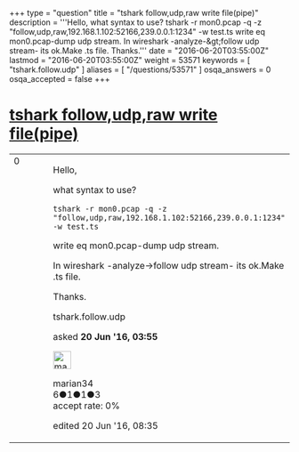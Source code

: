 +++
type = "question"
title = "tshark follow,udp,raw write file(pipe)"
description = '''Hello, what syntax to use? tshark -r mon0.pcap -q -z &quot;follow,udp,raw,192.168.1.102:52166,239.0.0.1:1234&quot; -w test.ts  write eq mon0.pcap-dump udp stream. In wireshark -analyze-&amp;gt;follow udp stream- its ok.Make .ts file. Thanks.'''
date = "2016-06-20T03:55:00Z"
lastmod = "2016-06-20T03:55:00Z"
weight = 53571
keywords = [ "tshark.follow.udp" ]
aliases = [ "/questions/53571" ]
osqa_answers = 0
osqa_accepted = false
+++

<div class="headNormal">

# [tshark follow,udp,raw write file(pipe)](/questions/53571/tshark-followudpraw-write-filepipe)

</div>

<div id="main-body">

<div id="askform">

<table id="question-table" style="width:100%;"><colgroup><col style="width: 50%" /><col style="width: 50%" /></colgroup><tbody><tr class="odd"><td style="width: 30px; vertical-align: top"><div class="vote-buttons"><div id="post-53571-score" class="post-score" title="current number of votes">0</div><div id="favorite-count" class="favorite-count"></div></div></td><td><div id="item-right"><div class="question-body"><p>Hello,</p><p>what syntax to use?</p><pre><code>tshark -r mon0.pcap -q -z &quot;follow,udp,raw,192.168.1.102:52166,239.0.0.1:1234&quot; -w test.ts</code></pre><p>write eq mon0.pcap-dump udp stream.</p><p>In wireshark -analyze-&gt;follow udp stream- its ok.Make .ts file.</p><p>Thanks.</p></div><div id="question-tags" class="tags-container tags">tshark.follow.udp</div><div id="question-controls" class="post-controls"></div><div class="post-update-info-container"><div class="post-update-info post-update-info-user"><p>asked <strong>20 Jun '16, 03:55</strong></p><img src="https://secure.gravatar.com/avatar/28536a246615cd52064fc2ef8fc48078?s=32&amp;d=identicon&amp;r=g" class="gravatar" width="32" height="32" alt="marian34&#39;s gravatar image" /><p>marian34<br />
<span class="score" title="6 reputation points">6</span><span title="1 badges"><span class="badge1">●</span><span class="badgecount">1</span></span><span title="1 badges"><span class="silver">●</span><span class="badgecount">1</span></span><span title="3 badges"><span class="bronze">●</span><span class="badgecount">3</span></span><br />
<span class="accept_rate" title="Rate of the user&#39;s accepted answers">accept rate:</span> <span title="marian34 has no accepted answers">0%</span></p></div><div class="post-update-info post-update-info-edited"><p>edited 20 Jun '16, 08:35</p></div></div><div id="comments-container-53571" class="comments-container"></div><div id="comment-tools-53571" class="comment-tools"></div><div class="clear"></div><div id="comment-53571-form-container" class="comment-form-container"></div><div class="clear"></div></div></td></tr></tbody></table>

</div>

</div>

